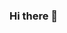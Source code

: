 ### Hi there 👋

<!--
**pranayrishith16/pranayrishith16** is a ✨ _special_ ✨ repository because its `README.md` (this file) appears on your GitHub profile.

Here are some ideas to get you started:

- 🔭 I’m currently working on a Laptop
- 🌱 I’m currently learning to Learn
- 👯 I’m looking to collaborate on Backend projects
- 🤔 I’m looking for help with Frontend
- 💬 Ask me about anything that I can solve
- 📫 How to reach me: pranayrishith007@gmail.com (Must include Subject)
- 😄 Pronouns: ...
- ⚡ Fun fact: ...
-->
